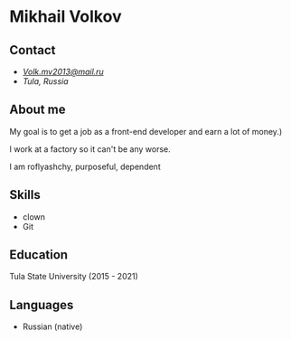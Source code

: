 # Mikhail Volkov

## Contact
- *Volk.mv2013@mail.ru*
- *Tula, Russia*

## About me
My goal is to get a job as a front-end developer and earn a lot of money.)

I work at a factory so it can't be any worse.

I am roflyashchy, purposeful, dependent

## Skills
- clown 
- Git

## Education
Tula State University (2015 - 2021)

## Languages
- Russian (native)